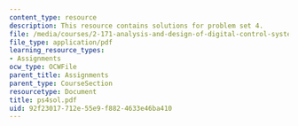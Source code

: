```yaml
---
content_type: resource
description: This resource contains solutions for problem set 4.
file: /media/courses/2-171-analysis-and-design-of-digital-control-systems-fall-2006/92f23017712e55e9f8824633e46ba410_ps4sol.pdf
file_type: application/pdf
learning_resource_types:
- Assignments
ocw_type: OCWFile
parent_title: Assignments
parent_type: CourseSection
resourcetype: Document
title: ps4sol.pdf
uid: 92f23017-712e-55e9-f882-4633e46ba410
---
```

